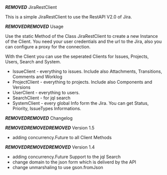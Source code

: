 ***REMOVED*** JiraRestClient

This is a simple JiraRestClient to use the RestAPI V2.0 of Jira.

***REMOVED******REMOVED*** Usage

Use the static Method of the Class JiraRestClient to create a new Instance of the Client.
You need your user credentials and the url to the Jira, also you can configure a proxy for the connection.

With the Client you can use the seperated Clients for Issues, Projects, Users, Search and System.

* IssueClient - everything to issues. Include also Attachments, Transitions, Comments and Worklog
* ProjectClient - everything to projects. Include also Components and Versions
* UserClient - everything to users.
* SearchClient - for jql search
* SystemClient - every global Info form the Jira. You can get Status, Priority, IssueTypes Informations.

***REMOVED******REMOVED*** Changelog

***REMOVED******REMOVED******REMOVED*** Version 1.5

* adding concurrency.Future to all Client Methods

***REMOVED******REMOVED******REMOVED*** Version 1.4

* adding concurrency.Future Support to the jql Search
* change domain to the json form which is deliverd by the API
* change unmarshaling to use gson.fromJson

